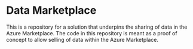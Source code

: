 # Data Marketplace
This is a repository for a solution that underpins the sharing of data in the Azure Marketplace. The code in this repository is meant as a proof of concept to allow selling of data within the Azure Marketplace.


